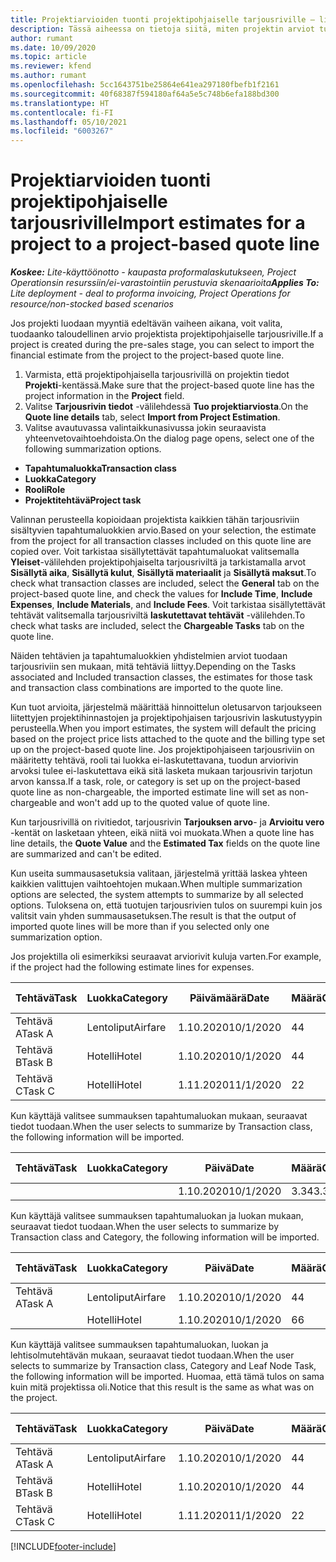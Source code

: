 ```yaml
---
title: Projektiarvioiden tuonti projektipohjaiselle tarjousriville – lite
description: Tässä aiheessa on tietoja siitä, miten projektin arviot tuodaan tarjousriville.
author: rumant
ms.date: 10/09/2020
ms.topic: article
ms.reviewer: kfend
ms.author: rumant
ms.openlocfilehash: 5cc1643751be25864e641ea297180fbefb1f2161
ms.sourcegitcommit: 40f68387f594180af64a5e5c748b6efa188bd300
ms.translationtype: HT
ms.contentlocale: fi-FI
ms.lasthandoff: 05/10/2021
ms.locfileid: "6003267"
---
```

# <a name="import-estimates-for-a-project-to-a-project-based-quote-line"></a><span data-ttu-id="8f627-103">Projektiarvioiden tuonti projektipohjaiselle tarjousriville</span><span class="sxs-lookup"><span data-stu-id="8f627-103">Import estimates for a project to a project-based quote line</span></span> 

<span data-ttu-id="8f627-104">_**Koskee:** Lite-käyttöönotto - kaupasta proformalaskutukseen, Project Operationsin resurssiin/ei-varastointiin perustuvia skenaarioita_</span><span class="sxs-lookup"><span data-stu-id="8f627-104">_**Applies To:** Lite deployment - deal to proforma invoicing, Project Operations for resource/non-stocked based scenarios_</span></span>

<span data-ttu-id="8f627-105">Jos projekti luodaan myyntiä edeltävän vaiheen aikana, voit valita, tuodaanko taloudellinen arvio projektista projektipohjaiselle tarjousriville.</span><span class="sxs-lookup"><span data-stu-id="8f627-105">If a project is created during the pre-sales stage, you can select to import the financial estimate from the project to the project-based quote line.</span></span>

1. <span data-ttu-id="8f627-106">Varmista, että projektipohjaisella tarjousrivillä on projektin tiedot **Projekti**-kentässä.</span><span class="sxs-lookup"><span data-stu-id="8f627-106">Make sure that the project-based quote line has the project information in the **Project** field.</span></span>
2. <span data-ttu-id="8f627-107">Valitse **Tarjousrivin tiedot** -välilehdessä **Tuo projektiarviosta**.</span><span class="sxs-lookup"><span data-stu-id="8f627-107">On the **Quote line details** tab, select **Import from Project Estimation**.</span></span>
3. <span data-ttu-id="8f627-108">Valitse avautuvassa valintaikkunasivussa jokin seuraavista yhteenvetovaihtoehdoista.</span><span class="sxs-lookup"><span data-stu-id="8f627-108">On the dialog page opens, select one of the following summarization options.</span></span>

  - <span data-ttu-id="8f627-109">**Tapahtumaluokka**</span><span class="sxs-lookup"><span data-stu-id="8f627-109">**Transaction class**</span></span>
  - <span data-ttu-id="8f627-110">**Luokka**</span><span class="sxs-lookup"><span data-stu-id="8f627-110">**Category**</span></span>
  - <span data-ttu-id="8f627-111">**Rooli**</span><span class="sxs-lookup"><span data-stu-id="8f627-111">**Role**</span></span> 
  - <span data-ttu-id="8f627-112">**Projektitehtävä**</span><span class="sxs-lookup"><span data-stu-id="8f627-112">**Project task**</span></span>

<span data-ttu-id="8f627-113">Valinnan perusteella kopioidaan projektista kaikkien tähän tarjousriviin sisältyvien tapahtumaluokkien arvio.</span><span class="sxs-lookup"><span data-stu-id="8f627-113">Based on your selection, the estimate from the project for all transaction classes included on this quote line are copied over.</span></span> <span data-ttu-id="8f627-114">Voit tarkistaa sisällytettävät tapahtumaluokat valitsemalla **Yleiset**-välilehden projektipohjaiselta tarjousriviltä ja tarkistamalla arvot **Sisällytä aika**, **Sisällytä kulut**, **Sisällytä materiaalit** ja **Sisällytä maksut**.</span><span class="sxs-lookup"><span data-stu-id="8f627-114">To check what transaction classes are included, select the **General** tab on the project-based quote line, and check the values for **Include Time**, **Include Expenses**, **Include Materials**, and **Include Fees**.</span></span>  <span data-ttu-id="8f627-115">Voit tarkistaa sisällytettävät tehtävät valitsemalla tarjousriviltä **laskutettavat tehtävät** -välilehden.</span><span class="sxs-lookup"><span data-stu-id="8f627-115">To check what tasks are included, select the **Chargeable Tasks** tab on the quote line.</span></span>

<span data-ttu-id="8f627-116">Näiden tehtävien ja tapahtumaluokkien yhdistelmien arviot tuodaan tarjousriviin sen mukaan, mitä tehtäviä liittyy.</span><span class="sxs-lookup"><span data-stu-id="8f627-116">Depending on the Tasks associated and Included transaction classes, the estimates for those task and transaction class combinations are imported to the quote line.</span></span>

<span data-ttu-id="8f627-117">Kun tuot arvioita, järjestelmä määrittää hinnoittelun oletusarvon tarjoukseen liitettyjen projektihinnastojen ja projektipohjaisen tarjousrivin laskutustyypin perusteella.</span><span class="sxs-lookup"><span data-stu-id="8f627-117">When you import estimates, the system will default the pricing based on the project price lists attached to the quote and the billing type set up on the project-based quote line.</span></span> <span data-ttu-id="8f627-118">Jos projektipohjaiseen tarjousriviin on määritetty tehtävä, rooli tai luokka ei-laskutettavana, tuodun arviorivin arvoksi tulee ei-laskutettava eikä sitä lasketa mukaan tarjousrivin tarjotun arvon kanssa.</span><span class="sxs-lookup"><span data-stu-id="8f627-118">If a task, role, or category is set up on the project-based quote line as non-chargeable, the imported estimate line will set as non-chargeable and won't add up to the quoted value of quote line.</span></span>

<span data-ttu-id="8f627-119">Kun tarjousrivillä on rivitiedot, tarjousrivin **Tarjouksen arvo**- ja **Arvioitu vero** -kentät on lasketaan yhteen, eikä niitä voi muokata.</span><span class="sxs-lookup"><span data-stu-id="8f627-119">When a quote line has line details, the **Quote Value** and the **Estimated Tax** fields on the quote line are summarized and can't be edited.</span></span>

<span data-ttu-id="8f627-120">Kun useita summausasetuksia valitaan, järjestelmä yrittää laskea yhteen kaikkien valittujen vaihtoehtojen mukaan.</span><span class="sxs-lookup"><span data-stu-id="8f627-120">When multiple summarization options are selected, the system attempts to summarize by all selected options.</span></span> <span data-ttu-id="8f627-121">Tuloksena on, että tuotujen tarjousrivien tulos on suurempi kuin jos valitsit vain yhden summausasetuksen.</span><span class="sxs-lookup"><span data-stu-id="8f627-121">The result is that the output of imported quote lines will be more than if you selected only one summarization option.</span></span>

<span data-ttu-id="8f627-122">Jos projektilla oli esimerkiksi seuraavat arviorivit kuluja varten.</span><span class="sxs-lookup"><span data-stu-id="8f627-122">For example, if the project had the following estimate lines for expenses.</span></span>

| <span data-ttu-id="8f627-123">Tehtävä</span><span class="sxs-lookup"><span data-stu-id="8f627-123">Task</span></span> | <span data-ttu-id="8f627-124">Luokka</span><span class="sxs-lookup"><span data-stu-id="8f627-124">Category</span></span> | <span data-ttu-id="8f627-125">Päivämäärä</span><span class="sxs-lookup"><span data-stu-id="8f627-125">Date</span></span> | <span data-ttu-id="8f627-126">Määrä</span><span class="sxs-lookup"><span data-stu-id="8f627-126">Quantity</span></span> | <span data-ttu-id="8f627-127">Yksikköhinta</span><span class="sxs-lookup"><span data-stu-id="8f627-127">Unit price</span></span> | <span data-ttu-id="8f627-128">Summa</span><span class="sxs-lookup"><span data-stu-id="8f627-128">Amount</span></span> |
| --- | --- | --- | --- | --- | --- |
| <span data-ttu-id="8f627-129">Tehtävä A</span><span class="sxs-lookup"><span data-stu-id="8f627-129">Task A</span></span> | <span data-ttu-id="8f627-130">Lentoliput</span><span class="sxs-lookup"><span data-stu-id="8f627-130">Airfare</span></span> | <span data-ttu-id="8f627-131">1.10.2020</span><span class="sxs-lookup"><span data-stu-id="8f627-131">10/1/2020</span></span> | <span data-ttu-id="8f627-132">4</span><span class="sxs-lookup"><span data-stu-id="8f627-132">4</span></span> | <span data-ttu-id="8f627-133">400</span><span class="sxs-lookup"><span data-stu-id="8f627-133">400</span></span> | <span data-ttu-id="8f627-134">1600</span><span class="sxs-lookup"><span data-stu-id="8f627-134">1600</span></span> |
| <span data-ttu-id="8f627-135">Tehtävä B</span><span class="sxs-lookup"><span data-stu-id="8f627-135">Task B</span></span> | <span data-ttu-id="8f627-136">Hotelli</span><span class="sxs-lookup"><span data-stu-id="8f627-136">Hotel</span></span> | <span data-ttu-id="8f627-137">1.10.2020</span><span class="sxs-lookup"><span data-stu-id="8f627-137">10/1/2020</span></span> | <span data-ttu-id="8f627-138">4</span><span class="sxs-lookup"><span data-stu-id="8f627-138">4</span></span> | <span data-ttu-id="8f627-139">200</span><span class="sxs-lookup"><span data-stu-id="8f627-139">200</span></span> | <span data-ttu-id="8f627-140">800</span><span class="sxs-lookup"><span data-stu-id="8f627-140">800</span></span> |
| <span data-ttu-id="8f627-141">Tehtävä C</span><span class="sxs-lookup"><span data-stu-id="8f627-141">Task C</span></span> | <span data-ttu-id="8f627-142">Hotelli</span><span class="sxs-lookup"><span data-stu-id="8f627-142">Hotel</span></span> | <span data-ttu-id="8f627-143">1.11.2020</span><span class="sxs-lookup"><span data-stu-id="8f627-143">11/1/2020</span></span> | <span data-ttu-id="8f627-144">2</span><span class="sxs-lookup"><span data-stu-id="8f627-144">2</span></span> | <span data-ttu-id="8f627-145">200</span><span class="sxs-lookup"><span data-stu-id="8f627-145">200</span></span> | <span data-ttu-id="8f627-146">400</span><span class="sxs-lookup"><span data-stu-id="8f627-146">400</span></span> |

<span data-ttu-id="8f627-147">Kun käyttäjä valitsee summauksen tapahtumaluokan mukaan, seuraavat tiedot tuodaan.</span><span class="sxs-lookup"><span data-stu-id="8f627-147">When the user selects to summarize by Transaction class, the following information will be imported.</span></span>

| <span data-ttu-id="8f627-148">Tehtävä</span><span class="sxs-lookup"><span data-stu-id="8f627-148">Task</span></span> | <span data-ttu-id="8f627-149">Luokka</span><span class="sxs-lookup"><span data-stu-id="8f627-149">Category</span></span> | <span data-ttu-id="8f627-150">Päivä</span><span class="sxs-lookup"><span data-stu-id="8f627-150">Date</span></span> | <span data-ttu-id="8f627-151">Määrä</span><span class="sxs-lookup"><span data-stu-id="8f627-151">Quantity</span></span> | <span data-ttu-id="8f627-152">Yksikköhinta</span><span class="sxs-lookup"><span data-stu-id="8f627-152">Unit price</span></span> | <span data-ttu-id="8f627-153">Summa</span><span class="sxs-lookup"><span data-stu-id="8f627-153">Amount</span></span> |
| --- | --- | --- | --- | --- | --- |
|||<span data-ttu-id="8f627-154">1.10.2020</span><span class="sxs-lookup"><span data-stu-id="8f627-154">10/1/2020</span></span> | <span data-ttu-id="8f627-155">3.34</span><span class="sxs-lookup"><span data-stu-id="8f627-155">3.34</span></span> | <span data-ttu-id="8f627-156">840</span><span class="sxs-lookup"><span data-stu-id="8f627-156">840</span></span> | <span data-ttu-id="8f627-157">2800</span><span class="sxs-lookup"><span data-stu-id="8f627-157">2800</span></span> |

<span data-ttu-id="8f627-158">Kun käyttäjä valitsee summauksen tapahtumaluokan ja luokan mukaan, seuraavat tiedot tuodaan.</span><span class="sxs-lookup"><span data-stu-id="8f627-158">When the user selects to summarize by Transaction class and Category, the following information will be imported.</span></span>

| <span data-ttu-id="8f627-159">Tehtävä</span><span class="sxs-lookup"><span data-stu-id="8f627-159">Task</span></span> | <span data-ttu-id="8f627-160">Luokka</span><span class="sxs-lookup"><span data-stu-id="8f627-160">Category</span></span> | <span data-ttu-id="8f627-161">Päivä</span><span class="sxs-lookup"><span data-stu-id="8f627-161">Date</span></span> | <span data-ttu-id="8f627-162">Määrä</span><span class="sxs-lookup"><span data-stu-id="8f627-162">Quantity</span></span> | <span data-ttu-id="8f627-163">Yksikköhinta</span><span class="sxs-lookup"><span data-stu-id="8f627-163">Unit price</span></span> | <span data-ttu-id="8f627-164">Summa</span><span class="sxs-lookup"><span data-stu-id="8f627-164">Amount</span></span> |
| --- | --- | --- | --- | --- | --- |
| <span data-ttu-id="8f627-165">Tehtävä A</span><span class="sxs-lookup"><span data-stu-id="8f627-165">Task A</span></span> | <span data-ttu-id="8f627-166">Lentoliput</span><span class="sxs-lookup"><span data-stu-id="8f627-166">Airfare</span></span> | <span data-ttu-id="8f627-167">1.10.2020</span><span class="sxs-lookup"><span data-stu-id="8f627-167">10/1/2020</span></span> | <span data-ttu-id="8f627-168">4</span><span class="sxs-lookup"><span data-stu-id="8f627-168">4</span></span> | <span data-ttu-id="8f627-169">400</span><span class="sxs-lookup"><span data-stu-id="8f627-169">400</span></span> | <span data-ttu-id="8f627-170">1600</span><span class="sxs-lookup"><span data-stu-id="8f627-170">1600</span></span> |
| | <span data-ttu-id="8f627-171">Hotelli</span><span class="sxs-lookup"><span data-stu-id="8f627-171">Hotel</span></span> | <span data-ttu-id="8f627-172">1.10.2020</span><span class="sxs-lookup"><span data-stu-id="8f627-172">10/1/2020</span></span> | <span data-ttu-id="8f627-173">6</span><span class="sxs-lookup"><span data-stu-id="8f627-173">6</span></span> | <span data-ttu-id="8f627-174">200</span><span class="sxs-lookup"><span data-stu-id="8f627-174">200</span></span> | <span data-ttu-id="8f627-175">1200</span><span class="sxs-lookup"><span data-stu-id="8f627-175">1200</span></span> |

<span data-ttu-id="8f627-176">Kun käyttäjä valitsee summauksen tapahtumaluokan, luokan ja lehtisolmutehtävän mukaan, seuraavat tiedot tuodaan.</span><span class="sxs-lookup"><span data-stu-id="8f627-176">When the user selects to summarize by Transaction class, Category and Leaf Node Task, the following information will be imported.</span></span> <span data-ttu-id="8f627-177">Huomaa, että tämä tulos on sama kuin mitä projektissa oli.</span><span class="sxs-lookup"><span data-stu-id="8f627-177">Notice that this result is the same as what was on the project.</span></span>

| <span data-ttu-id="8f627-178">Tehtävä</span><span class="sxs-lookup"><span data-stu-id="8f627-178">Task</span></span> | <span data-ttu-id="8f627-179">Luokka</span><span class="sxs-lookup"><span data-stu-id="8f627-179">Category</span></span> | <span data-ttu-id="8f627-180">Päivä</span><span class="sxs-lookup"><span data-stu-id="8f627-180">Date</span></span> | <span data-ttu-id="8f627-181">Määrä</span><span class="sxs-lookup"><span data-stu-id="8f627-181">Quantity</span></span> | <span data-ttu-id="8f627-182">Yksikköhinta</span><span class="sxs-lookup"><span data-stu-id="8f627-182">Unit price</span></span> | <span data-ttu-id="8f627-183">Summa</span><span class="sxs-lookup"><span data-stu-id="8f627-183">Amount</span></span> |
| --- | --- | --- | --- | --- | --- |
| <span data-ttu-id="8f627-184">Tehtävä A</span><span class="sxs-lookup"><span data-stu-id="8f627-184">Task A</span></span> | <span data-ttu-id="8f627-185">Lentoliput</span><span class="sxs-lookup"><span data-stu-id="8f627-185">Airfare</span></span> | <span data-ttu-id="8f627-186">1.10.2020</span><span class="sxs-lookup"><span data-stu-id="8f627-186">10/1/2020</span></span> | <span data-ttu-id="8f627-187">4</span><span class="sxs-lookup"><span data-stu-id="8f627-187">4</span></span> | <span data-ttu-id="8f627-188">400</span><span class="sxs-lookup"><span data-stu-id="8f627-188">400</span></span> | <span data-ttu-id="8f627-189">1600</span><span class="sxs-lookup"><span data-stu-id="8f627-189">1600</span></span> |
| <span data-ttu-id="8f627-190">Tehtävä B</span><span class="sxs-lookup"><span data-stu-id="8f627-190">Task B</span></span> | <span data-ttu-id="8f627-191">Hotelli</span><span class="sxs-lookup"><span data-stu-id="8f627-191">Hotel</span></span> | <span data-ttu-id="8f627-192">1.10.2020</span><span class="sxs-lookup"><span data-stu-id="8f627-192">10/1/2020</span></span> | <span data-ttu-id="8f627-193">4</span><span class="sxs-lookup"><span data-stu-id="8f627-193">4</span></span> | <span data-ttu-id="8f627-194">200</span><span class="sxs-lookup"><span data-stu-id="8f627-194">200</span></span> | <span data-ttu-id="8f627-195">800</span><span class="sxs-lookup"><span data-stu-id="8f627-195">800</span></span> |
| <span data-ttu-id="8f627-196">Tehtävä C</span><span class="sxs-lookup"><span data-stu-id="8f627-196">Task C</span></span> | <span data-ttu-id="8f627-197">Hotelli</span><span class="sxs-lookup"><span data-stu-id="8f627-197">Hotel</span></span> | <span data-ttu-id="8f627-198">1.11.2020</span><span class="sxs-lookup"><span data-stu-id="8f627-198">11/1/2020</span></span> | <span data-ttu-id="8f627-199">2</span><span class="sxs-lookup"><span data-stu-id="8f627-199">2</span></span> | <span data-ttu-id="8f627-200">200</span><span class="sxs-lookup"><span data-stu-id="8f627-200">200</span></span> | <span data-ttu-id="8f627-201">400</span><span class="sxs-lookup"><span data-stu-id="8f627-201">400</span></span> |


[!INCLUDE[footer-include](../../includes/footer-banner.md)]
